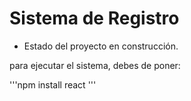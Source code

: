 <h1> Sistema de Registro</h1>

- Estado del proyecto en construcción.

para ejecutar el sistema, debes de poner:

'''npm install react '''

